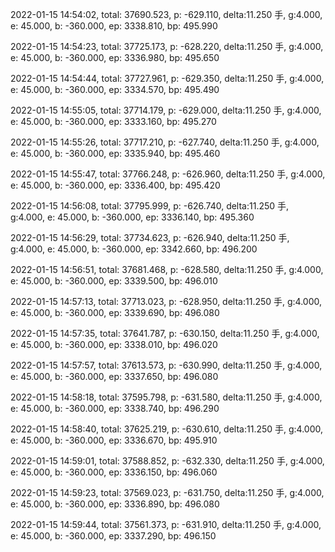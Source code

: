 2022-01-15 14:54:02, total: 37690.523, p: -629.110, delta:11.250 手, g:4.000, e: 45.000, b: -360.000, ep: 3338.810, bp: 495.990

2022-01-15 14:54:23, total: 37725.173, p: -628.220, delta:11.250 手, g:4.000, e: 45.000, b: -360.000, ep: 3336.980, bp: 495.650

2022-01-15 14:54:44, total: 37727.961, p: -629.350, delta:11.250 手, g:4.000, e: 45.000, b: -360.000, ep: 3334.570, bp: 495.490

2022-01-15 14:55:05, total: 37714.179, p: -629.000, delta:11.250 手, g:4.000, e: 45.000, b: -360.000, ep: 3333.160, bp: 495.270

2022-01-15 14:55:26, total: 37717.210, p: -627.740, delta:11.250 手, g:4.000, e: 45.000, b: -360.000, ep: 3335.940, bp: 495.460

2022-01-15 14:55:47, total: 37766.248, p: -626.960, delta:11.250 手, g:4.000, e: 45.000, b: -360.000, ep: 3336.400, bp: 495.420

2022-01-15 14:56:08, total: 37795.999, p: -626.740, delta:11.250 手, g:4.000, e: 45.000, b: -360.000, ep: 3336.140, bp: 495.360

2022-01-15 14:56:29, total: 37734.623, p: -626.940, delta:11.250 手, g:4.000, e: 45.000, b: -360.000, ep: 3342.660, bp: 496.200

2022-01-15 14:56:51, total: 37681.468, p: -628.580, delta:11.250 手, g:4.000, e: 45.000, b: -360.000, ep: 3339.500, bp: 496.010

2022-01-15 14:57:13, total: 37713.023, p: -628.950, delta:11.250 手, g:4.000, e: 45.000, b: -360.000, ep: 3339.690, bp: 496.080

2022-01-15 14:57:35, total: 37641.787, p: -630.150, delta:11.250 手, g:4.000, e: 45.000, b: -360.000, ep: 3338.010, bp: 496.020

2022-01-15 14:57:57, total: 37613.573, p: -630.990, delta:11.250 手, g:4.000, e: 45.000, b: -360.000, ep: 3337.650, bp: 496.080

2022-01-15 14:58:18, total: 37595.798, p: -631.580, delta:11.250 手, g:4.000, e: 45.000, b: -360.000, ep: 3338.740, bp: 496.290

2022-01-15 14:58:40, total: 37625.219, p: -630.610, delta:11.250 手, g:4.000, e: 45.000, b: -360.000, ep: 3336.670, bp: 495.910

2022-01-15 14:59:01, total: 37588.852, p: -632.330, delta:11.250 手, g:4.000, e: 45.000, b: -360.000, ep: 3336.150, bp: 496.060

2022-01-15 14:59:23, total: 37569.023, p: -631.750, delta:11.250 手, g:4.000, e: 45.000, b: -360.000, ep: 3336.890, bp: 496.080

2022-01-15 14:59:44, total: 37561.373, p: -631.910, delta:11.250 手, g:4.000, e: 45.000, b: -360.000, ep: 3337.290, bp: 496.150